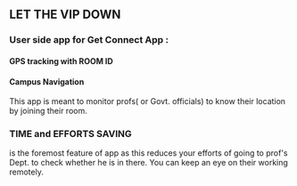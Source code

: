 ## LET THE VIP DOWN

### User side app for Get Connect App :

#### GPS tracking with ROOM ID

#### Campus Navigation

This app is meant to monitor profs( or Govt. officials) to know their location by joining their room. 
### TIME and EFFORTS SAVING 
is the foremost feature of app as this reduces your efforts of going to prof's Dept. to check whether he is in there.
You can keep an eye on their working remotely.

